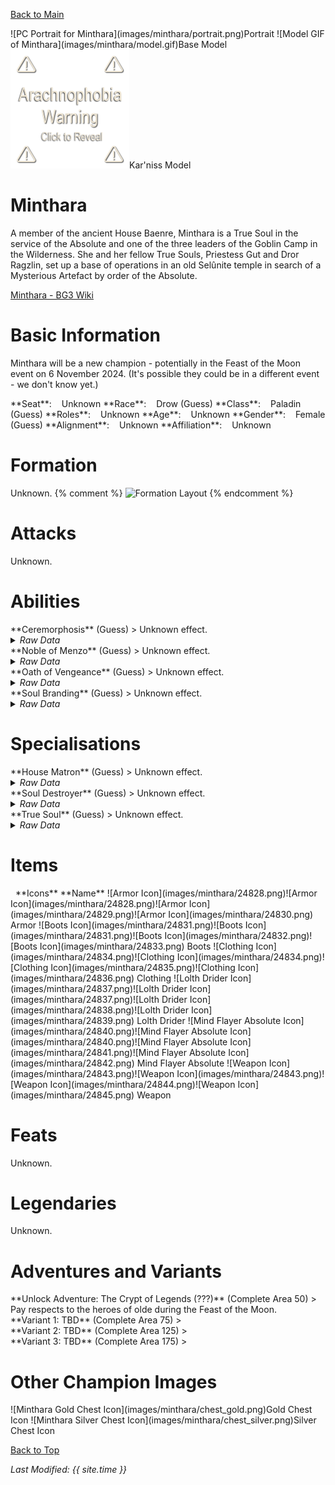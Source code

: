 [Back to Main](index.md)

<span class="championPortraitsRow">
    <span class="championPortraitsImage">
        ![PC Portrait for Minthara](images/minthara/portrait.png)Portrait
    </span>
    <span class="championPortraitsImage">
        ![Model GIF of Minthara](images/minthara/model.gif)Base Model
    </span>
    <span class="championPortraitsImage">
        <img src="images/general/arachnophobe_warning.png" alt="Alternate Model GIF of Minthara: Kar'niss" data-src="images/minthara/model-kar'niss.gif" data-phobia="images/general/arachnophobe_warning.png" id="karniss" onClick="arachnophobe('karniss')" style="cursor:pointer">Kar'niss Model
    </span>
</span>

# Minthara

A member of the ancient House Baenre, Minthara is a True Soul in the service of the Absolute and one of the three leaders of the Goblin Camp in the Wilderness. She and her fellow True Souls, Priestess Gut and Dror Ragzlin, set up a base of operations in an old Selûnite temple in search of a Mysterious Artefact by order of the Absolute.

[Minthara - BG3 Wiki](https://bg3.wiki/wiki/Minthara)

# Basic Information

Minthara will be a new champion - potentially in the Feast of the Moon event on 6 November 2024. (It's possible they could be in a different event - we don't know yet.)

<span class="champStatsTableColumn">
    <span class="champStatsTableRow">
        <span class="champStatsTableInfoHeader">
            <span style="margin-right:4px;">**Seat**:</span>
        </span>
        <span class="champStatsTableInfoSmall">
            <span style="margin-left:8px;">Unknown</span>
        </span>
    </span>
    <span class="champStatsTableRow">
        <span class="champStatsTableInfoHeader">
            <span style="margin-right:4px;">**Race**:</span>
        </span>
        <span class="champStatsTableInfoSmall">
            <span style="margin-left:8px;">Drow (Guess)</span>
        </span>
    </span>
    <span class="champStatsTableRow">
        <span class="champStatsTableInfoHeader">
            <span style="margin-right:4px;">**Class**:</span>
        </span>
        <span class="champStatsTableInfoSmall">
            <span style="margin-left:8px;">Paladin (Guess)</span>
        </span>
    </span>
    <span class="champStatsTableRow">
        <span class="champStatsTableInfoHeader">
            <span style="margin-right:4px;">**Roles**:</span>
        </span>
        <span class="champStatsTableInfoSmall">
            <span style="margin-left:8px;">Unknown</span>
        </span>
    </span>
    <span class="champStatsTableRow">
        <span class="champStatsTableInfoHeader">
            <span style="margin-right:4px;">**Age**:</span>
        </span>
        <span class="champStatsTableInfoSmall">
            <span style="margin-left:8px;">Unknown</span>
        </span>
    </span>
    <span class="champStatsTableRow">
        <span class="champStatsTableInfoHeader">
            <span style="margin-right:4px;">**Gender**:</span>
        </span>
        <span class="champStatsTableInfoSmall">
            <span style="margin-left:8px;">Female (Guess)</span>
        </span>
    </span>
    <span class="champStatsTableRow">
        <span class="champStatsTableInfoHeader">
            <span style="margin-right:4px;">**Alignment**:</span>
        </span>
        <span class="champStatsTableInfoSmall">
            <span style="margin-left:8px;">Unknown</span>
        </span>
    </span>
    <span class="champStatsTableRow">
        <span class="champStatsTableInfoHeader">
            <span style="margin-right:4px;">**Affiliation**:</span>
        </span>
        <span class="champStatsTableInfoSmall">
            <span style="margin-left:8px;">Unknown</span>
        </span>
    </span>
</span>

# Formation

Unknown.
{% comment %}
<span class="formationBorder">
    ![Formation Layout](images/minthara/formation.png)
</span>
{% endcomment %}

# Attacks

Unknown.

# Abilities

<div markdown="1" class="abilityBorder"><div markdown="1" class="abilityBorderInner">
**Ceremorphosis** (Guess)
> Unknown effect.
<details><summary><em>Raw Data</em></summary>
<p>
<pre>
{
    "id": 24876,
    "graphic": "Icons/Events/2017FeastOfTheMoon/Y8/Icon_Formation_Minthara_Ceremorphosis",
    "v": 2,
    "fs": 0,
    "p": 0,
    "type": 1,
    "export_params": {
        "uses": [
            "icon"
        ],
        "quantize": true
    }
}
</pre>
</p>
</details>
</div></div>

<div markdown="1" class="abilityBorder"><div markdown="1" class="abilityBorderInner">
**Noble of Menzo** (Guess)
> Unknown effect.
<details><summary><em>Raw Data</em></summary>
<p>
<pre>
{
    "id": 24877,
    "graphic": "Icons/Events/2017FeastOfTheMoon/Y8/Icon_Formation_Minthara_NobleofMenzo",
    "v": 2,
    "fs": 0,
    "p": 0,
    "type": 1,
    "export_params": {
        "uses": [
            "icon"
        ],
        "quantize": true
    }
}
</pre>
</p>
</details>
</div></div>

<div markdown="1" class="abilityBorder"><div markdown="1" class="abilityBorderInner">
**Oath of Vengeance** (Guess)
> Unknown effect.
<details><summary><em>Raw Data</em></summary>
<p>
<pre>
{
    "id": 24878,
    "graphic": "Icons/Events/2017FeastOfTheMoon/Y8/Icon_Formation_Minthara_OathofVengeance",
    "v": 2,
    "fs": 0,
    "p": 0,
    "type": 1,
    "export_params": {
        "uses": [
            "icon"
        ],
        "quantize": true
    }
}
</pre>
</p>
</details>
</div></div>

<div markdown="1" class="abilityBorder"><div markdown="1" class="abilityBorderInner">
**Soul Branding** (Guess)
> Unknown effect.
<details><summary><em>Raw Data</em></summary>
<p>
<pre>
{
    "id": 24879,
    "graphic": "Icons/Events/2017FeastOfTheMoon/Y8/Icon_Formation_Minthara_SoulBranding",
    "v": 2,
    "fs": 0,
    "p": 0,
    "type": 1,
    "export_params": {
        "uses": [
            "icon"
        ],
        "quantize": true
    }
}
</pre>
</p>
</details>
</div></div>

# Specialisations

<div markdown="1" class="abilityBorder"><div markdown="1" class="abilityBorderInner">
**House Matron** (Guess)
> Unknown effect.
<details><summary><em>Raw Data</em></summary>
<p>
<pre>
{
    "id": 24882,
    "graphic": "Icons/Events/2017FeastOfTheMoon/Y8/Icon_Specialization_Minthara_HouseMatron",
    "v": 2,
    "fs": 0,
    "p": 0,
    "type": 1,
    "export_params": {
        "uses": [
            "icon"
        ],
        "quantize": true
    }
}
</pre>
</p>
</details>
</div></div>

<div markdown="1" class="abilityBorder"><div markdown="1" class="abilityBorderInner">
**Soul Destroyer** (Guess)
> Unknown effect.
<details><summary><em>Raw Data</em></summary>
<p>
<pre>
{
    "id": 24883,
    "graphic": "Icons/Events/2017FeastOfTheMoon/Y8/Icon_Specialization_Minthara_SoulDestroyer",
    "v": 2,
    "fs": 0,
    "p": 0,
    "type": 1,
    "export_params": {
        "uses": [
            "icon"
        ],
        "quantize": true
    }
}
</pre>
</p>
</details>
</div></div>

<div markdown="1" class="abilityBorder"><div markdown="1" class="abilityBorderInner">
**True Soul** (Guess)
> Unknown effect.
<details><summary><em>Raw Data</em></summary>
<p>
<pre>
{
    "id": 24884,
    "graphic": "Icons/Events/2017FeastOfTheMoon/Y8/Icon_Specialization_Minthara_TrueSoul",
    "v": 2,
    "fs": 0,
    "p": 0,
    "type": 1,
    "export_params": {
        "uses": [
            "icon"
        ],
        "quantize": true
    }
}
</pre>
</p>
</details>
</div></div>

# Items

<span class="itemTableColumn">
    <span class="itemTableRowHeader">
        <span class="itemTableIcon">
            <span style="margin-left:8px;">**Icons**</span>
        </span>
        <span class="itemTableNameSmall">
            **Name**
        </span>
    </span>
    <span class="itemTableRow">
        <span class="itemTableIcon">
            <span class="itemTableIcon1">![Armor Icon](images/minthara/24828.png)</span><span class="itemTableIcon2">![Armor Icon](images/minthara/24828.png)</span><span class="itemTableIcon3">![Armor Icon](images/minthara/24829.png)</span><span class="itemTableIcon4">![Armor Icon](images/minthara/24830.png)</span>
        </span>
        <span class="itemTableNameSmall">
            Armor
        </span>
    </span>
    <span class="itemTableRow">
        <span class="itemTableIcon">
            <span class="itemTableIcon1">![Boots Icon](images/minthara/24831.png)</span><span class="itemTableIcon2">![Boots Icon](images/minthara/24831.png)</span><span class="itemTableIcon3">![Boots Icon](images/minthara/24832.png)</span><span class="itemTableIcon4">![Boots Icon](images/minthara/24833.png)</span>
        </span>
        <span class="itemTableNameSmall">
            Boots
        </span>
    </span>
    <span class="itemTableRow">
        <span class="itemTableIcon">
            <span class="itemTableIcon1">![Clothing Icon](images/minthara/24834.png)</span><span class="itemTableIcon2">![Clothing Icon](images/minthara/24834.png)</span><span class="itemTableIcon3">![Clothing Icon](images/minthara/24835.png)</span><span class="itemTableIcon4">![Clothing Icon](images/minthara/24836.png)</span>
        </span>
        <span class="itemTableNameSmall">
            Clothing
        </span>
    </span>
    <span class="itemTableRow">
        <span class="itemTableIcon">
            <span class="itemTableIcon1">![Lolth Drider Icon](images/minthara/24837.png)</span><span class="itemTableIcon2">![Lolth Drider Icon](images/minthara/24837.png)</span><span class="itemTableIcon3">![Lolth Drider Icon](images/minthara/24838.png)</span><span class="itemTableIcon4">![Lolth Drider Icon](images/minthara/24839.png)</span>
        </span>
        <span class="itemTableNameSmall">
            Lolth Drider
        </span>
    </span>
    <span class="itemTableRow">
        <span class="itemTableIcon">
            <span class="itemTableIcon1">![Mind Flayer Absolute Icon](images/minthara/24840.png)</span><span class="itemTableIcon2">![Mind Flayer Absolute Icon](images/minthara/24840.png)</span><span class="itemTableIcon3">![Mind Flayer Absolute Icon](images/minthara/24841.png)</span><span class="itemTableIcon4">![Mind Flayer Absolute Icon](images/minthara/24842.png)</span>
        </span>
        <span class="itemTableNameSmall">
            Mind Flayer Absolute
        </span>
    </span>
    <span class="itemTableRow">
        <span class="itemTableIcon">
            <span class="itemTableIcon1">![Weapon Icon](images/minthara/24843.png)</span><span class="itemTableIcon2">![Weapon Icon](images/minthara/24843.png)</span><span class="itemTableIcon3">![Weapon Icon](images/minthara/24844.png)</span><span class="itemTableIcon4">![Weapon Icon](images/minthara/24845.png)</span>
        </span>
        <span class="itemTableNameSmall">
            Weapon
        </span>
    </span>
</span>

# Feats

Unknown.

# Legendaries

Unknown.

# Adventures and Variants

<div markdown="1" class="abilityBorder"><div markdown="1" class="abilityBorderInner">
**Unlock Adventure: The Crypt of Legends (???)** (Complete Area 50)
> Pay respects to the heroes of olde during the Feast of the Moon.
</div></div>
<div markdown="1" class="abilityBorder"><div markdown="1" class="abilityBorderInner">
**Variant 1: TBD** (Complete Area 75)
> 
</div></div>
<div markdown="1" class="abilityBorder"><div markdown="1" class="abilityBorderInner">
**Variant 2: TBD** (Complete Area 125)
> 
</div></div>
<div markdown="1" class="abilityBorder"><div markdown="1" class="abilityBorderInner">
**Variant 3: TBD** (Complete Area 175)
> 
</div></div>

# Other Champion Images

<span class="championImagesColumn">
    <span class="championImagesRow">
        <span class="championImagesChests">
            ![Minthara Gold Chest Icon](images/minthara/chest_gold.png)Gold Chest Icon
        </span>
        <span class="championImagesChests">
            ![Minthara Silver Chest Icon](images/minthara/chest_silver.png)Silver Chest Icon
        </span>
    </span>
</span>

[Back to Top](#top)

*Last Modified: {{ site.time }}*